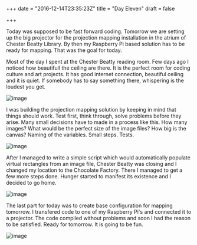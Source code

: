 +++
date = "2016-12-14T23:35:23Z"
title = "Day Eleven"
draft = false

+++

Today was supposed to be fast forward coding. Tomorrow we are setting up the big projector for the projection mapping installation in the atrium of Chester Beatty Library. By then my Raspberry Pi based solution has to be ready for mapping. That was the goal for today.

Most of the day I spent at the Chester Beatty reading room. Few days ago I noticed how beautifull the ceiling are there. It is the perfect room for coding culture and art projects. It has good internet connection, beautiful ceiling and it is quiet. If somebody has to say something there, whispering is the loudest you get.

![image](/postimages/cbl-reading-room-ceiling.jpg)

I was building the projection mapping solution by keeping in mind that things should work. Test first, think through, solve problems before they arise. Many small decisions have to made in a process like this. How many images? What would be the perfect size of the image files? How big is the canvas? Naming of the variables. Small steps. Tests.

![image](/postimages/building-mapping-app-a.jpg)

After I managed to write a simple script which would automatically populate virtual rectangles from an image file, Chester Beatty was closing and I changed my location to the Chocolate Factory. There I managed to get a few more steps done. Hunger started to manifest its existence and I decided to go home.

![image](/postimages/chocolate-factory-stairs.jpg)

The last part for today was to create base configuration for mapping tomorrow. I transfered code to one of my Raspberry Pi's and connected it to a projector. The code compiled without problems and soon I had the reason to be satisfied. Ready for tomorrow. It is going to be fun.

![image](/postimages/raspi-mapping-test.jpg)

